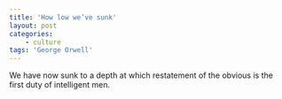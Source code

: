 ```yaml
---
title: 'How low we’ve sunk'
layout: post
categories:
    - culture
tags: 'George Orwell'
---
```


We have now sunk to a depth at which restatement of the obvious is the first duty of intelligent men.